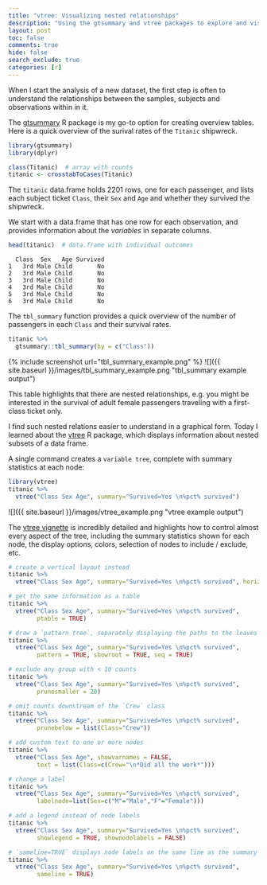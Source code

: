 ```yaml
---
title: "vtree: Visualizing nested relationships"
description: "Using the gtsummary and vtree packages to explore and visualize (nested) relationships."
layout: post
toc: false
comments: true
hide: false
search_exclude: true
categories: [r]
---
```


When I start the analysis of a new dataset, the first step is often to understand the relationships
between the samples, subjects and observations within in it.

The [gtsummary](https://github.com/ddsjoberg/gtsummary) R package is my go-to option for creating overview tables. 
Here is a quick overview of the surival rates of the `Titanic` shipwreck.

```r
library(gtsummary)
library(dplyr)

class(Titanic)  # array with counts
titanic <- crosstabToCases(Titanic)
```

The `titanic` data.frame holds 2201 rows, one for each passenger,
and lists each subject ticket `Class`, their `Sex` and `Age` and whether they
survived the shipwreck.

We start with a data.frame that has one row for each observation, and provides
information about the *variables* in separate columns.

```r
head(titanic)  # data.frame with individual outcomes
```

```
  Class  Sex   Age Survived
1   3rd Male Child       No
2   3rd Male Child       No
3   3rd Male Child       No
4   3rd Male Child       No
5   3rd Male Child       No
6   3rd Male Child       No
```

The `tbl_summary` function provides a quick overview of the number of passengers 
in each `Class` and their survival rates.

```r
titanic %>%
  gtsummary::tbl_summary(by = c("Class"))
```

{% include screenshot url="tbl_summary_example.png" %}
![]({{ site.baseurl }}/images/tbl_summary_example.png "tbl_summary example output")

This table highlights that there are nested relationships, e.g. you might be interested
in the survival of adult female passengers traveling with a first-class ticket only. 

I find such nested relations easier to understand in a graphical form. Today I learned about
the [vtree](https://cran.r-project.org/web/packages/vtree/index.html) R package, 
which displays information about nested subsets of a data frame.

A single command creates a `variable tree`, complete with summary statistics at each node:

```r
library(vtree)
titanic %>%
  vtree("Class Sex Age", summary="Survived=Yes \n%pct% survived")
```

![]({{ site.baseurl }}/images/vtree_example.png "vtree example output")

The [vtree vignette](https://cran.r-project.org/web/packages/vtree/vignettes/vtree.html) 
is incredibly detailed and highlights how to control
almost every aspect of the tree, including the summary statistics shown for
each node, the display options, colors, selection of nodes to include / exclude,
etc.

```r
# create a vertical layout instead
titanic %>%
  vtree("Class Sex Age", summary="Survived=Yes \n%pct% survived", horiz = FALSE)

# get the same information as a table
titanic %>%
  vtree("Class Sex Age", summary="Survived=Yes \n%pct% survived",
        ptable = TRUE)

# draw a `pattern tree`, separately displaying the paths to the leaves
titanic %>%
  vtree("Class Sex Age", summary="Survived=Yes \n%pct% survived",
        pattern = TRUE, showroot = TRUE, seq = TRUE)

# exclude any group with < 10 counts
titanic %>%
  vtree("Class Sex Age", summary="Survived=Yes \n%pct% survived",
        prunesmaller = 20)

# omit counts downstream of the `Crew` class
titanic %>%
  vtree("Class Sex Age", summary="Survived=Yes \n%pct% survived",
        prunebelow = list(Class="Crew"))

# add custom text to one or more nodes
titanic %>%
  vtree("Class Sex Age", showvarnames = FALSE, 
        text = list(Class=c(Crew="\n*Did all the work*")))

# change a label
titanic %>%
  vtree("Class Sex Age", summary="Survived=Yes \n%pct% survived",
        labelnode=list(Sex=c("M"="Male","F"="Female")))

# add a legend instead of node labels
titanic %>%
  vtree("Class Sex Age", summary="Survived=Yes \n%pct% survived",
        showlegend = TRUE, shownodelabels = FALSE)

# `sameline=TRUE` displays node labels on the same line as the summary
titanic %>%
  vtree("Class Sex Age", summary="Survived=Yes \n%pct% survived",
        sameline = TRUE)
```
